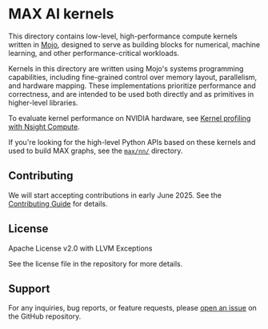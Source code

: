 # MAX AI kernels

This directory contains low-level, high-performance compute kernels written in
[Mojo](https://www.modular.com/mojo), designed to serve as building blocks for
numerical, machine learning, and other performance-critical workloads.

Kernels in this directory are written using Mojo's systems programming
capabilities, including fine-grained control over memory layout, parallelism,
and hardware mapping. These implementations prioritize performance and
correctness, and are intended to be used both directly and as primitives in
higher-level libraries.

To evaluate kernel performance on NVIDIA hardware, see [Kernel profiling with
Nsight Compute](docs/profiling.md).

If you're looking for the high-level Python APIs based on these kernels and
used to build MAX graphs, see the [`max/nn/`](../nn) directory.

## Contributing

We will start accepting contributions in early June 2025. See the
[Contributing Guide](./CONTRIBUTING.md) for details.

## License

Apache License v2.0 with LLVM Exceptions

See the license file in the repository for more details.

## Support

For any inquiries, bug reports, or feature requests, please [open an
issue](https://github.com/modular/modular/issues) on the GitHub repository.
